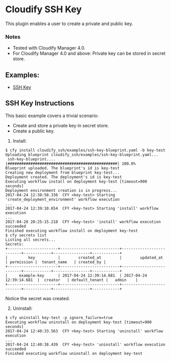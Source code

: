 # Cloudify SSH Key

This plugin enables a user to create a private and public key.


### Notes

- Tested with Cloudify Manager 4.0.
- For Cloudify Manager 4.0 and above: Private key can be stored in secret store.

## Examples:

- [SSH Key](#ssh-key-instructions)


## SSH Key Instructions

This basic example covers a trivial scenario:
- Create and store a private key in secret store.
- Create a public key.

1. Install:

```shell
$ cfy install cloudify_ssh/examples/ssh-key-blueprint.yaml -b key-test
Uploading blueprint cloudify_ssh/examples/ssh-key-blueprint.yaml...
 ssh-key-blueprint.... |################################################| 100.0%
Blueprint uploaded. The blueprint's id is key-test
Creating new deployment from blueprint key-test...
Deployment created. The deployment's id is key-test
Executing workflow install on deployment key-test [timeout=900 seconds]
Deployment environment creation is in progress...
2017-04-24 12:38:58.336  CFY <key-test> Starting 'create_deployment_environment' workflow execution
...
2017-04-24 12:39:10.654  CFY <key-test> Starting 'install' workflow execution
...
2017-04-20 20:25:15.218  CFY <key-test> 'install' workflow execution succeeded
Finished executing workflow install on deployment key-test
$ cfy secrets list
Listing all secrets...
Secrets:
+----------------------+--------------------------+--------------------------+------------+----------------+------------+
|         key          |        created_at        |        updated_at        | permission |  tenant_name   | created_by |
+----------------------+--------------------------+--------------------------+------------+----------------+------------+
|     example-key      | 2017-04-24 12:39:14.681  | 2017-04-24 12:39:14.681  |  creator   | default_tenant |   admin    |
+----------------------+--------------------------+--------------------------+------------+----------------+------------+
```

Notice the secret was created.


2. Uninstall:

```shell
$ cfy uninstall key-test -p ignore_failure=true
Executing workflow uninstall on deployment key-test [timeout=900 seconds]
2017-04-24 12:40:33.563  CFY <key-test> Starting 'uninstall' workflow execution
...
2017-04-24 12:40:38.439  CFY <key-test> 'uninstall' workflow execution succeeded
Finished executing workflow uninstall on deployment key-test
```
